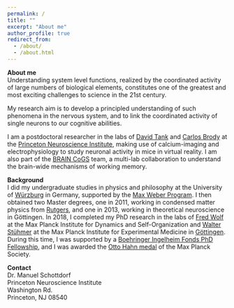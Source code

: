 ```yaml
---
permalink: /
title: ""
excerpt: "About me"
author_profile: true
redirect_from: 
  - /about/
  - /about.html
---
```


**About me**<br />
Understanding system level functions, realized by the coordinated activity of large numbers of biological elements, constitutes one of the greatest and most exciting challenges to science in the 21st century.

My research aim is to develop a principled understanding of such phenomena in the nervous system, and to link the coordinated activity of single neurons to our cognitive abilities.

I am a postdoctoral researcher in the labs of [David Tank](https://pni.princeton.edu/faculty/david-tank) and [Carlos Brody](https://pni.princeton.edu/faculty/carlos-brody) at the [Princeton Neuroscience Institute](https://pni.princeton.edu/directory/manuel-schottdorf), making use of calcium-imaging and electrophysiology to study neuronal activity in mice in virtual reality. I am also part of the [BRAIN CoGS](https://www.braincogs.org/) team, a multi-lab collaboration to understand the brain-wide mechanisms of working memory. 

**Background**<br />
I did my undergraduate studies in physics and philosophy at the University of [Würzburg](https://www.physik.uni-wuerzburg.de/en/tp3/people/alumni/m-sc-manuel-schottdorf/) in Germany, supported by the [Max Weber Program](https://www.elitenetzwerk.bayern.de/en/home/funding-programs/max-weber-program). I then obtained two Master degrees, one in 2011, working in condensed matter physics from [Rutgers](http://cgisvr.physics.rutgers.edu/cgi-bin/physdb/genpip.pl?Schottdorf), and one in 2013, working in theoretical neuroscience in Göttingen. In 2018, I completed my PhD research in the labs of [Fred Wolf](https://www.uni-goettingen.de/en/58058.html) at the Max Planck Institute for Dynamics and Self-Organization and [Walter Stühmer](https://www.mpg.de/390599/experimentelle_medizin_wissM3) at the Max Planck Institute for Experimental Medicine in [Göttingen](https://www.ds.mpg.de/staff/20433). During this time, I was supported by a [Boehringer Ingelheim Fonds PhD Fellowship](https://www.bifonds.de/index.html), and I was awarded the [Otto Hahn medal](https://www.mpg.de/prizes/otto-hahn-medal) of the Max Planck Society.<br />

**Contact**<br />
Dr. Manuel Schottdorf <br />
Princeton Neuroscience Institute<br />
Washington Rd.<br />
Princeton, NJ 08540